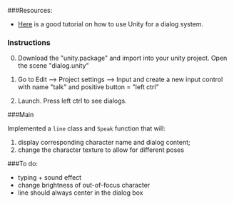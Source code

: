 ###Resources:

* [Here](http://cgcookie.com/unity/2012/02/20/unity-script-npc-talk-system/) is a good tutorial on how to use Unity for a dialog system. 

### Instructions

0. Download the "unity.package" and import into your unity project. Open the scene "dialog.unity"

1. Go to Edit --> Project settings --> Input and create a new input control with name "talk" and positive button = "left ctrl"

2. Launch. Press left ctrl to see dialogs. 

###Main

Implemented a `line` class and `Speak` function that will: 

1. display corresponding character name and dialog content; 
2. change the character texture to allow for different poses

###To do: 

* typing + sound effect
* change brightness of out-of-focus character
* line should always center in the dialog box
